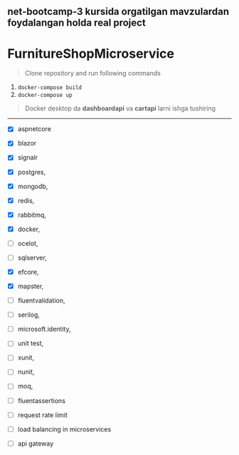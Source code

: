 ## net-bootcamp-3 kursida orgatilgan mavzulardan foydalangan holda real project

# FurnitureShopMicroservice



> Clone repository and run following commands
1. ```docker-compose build ```
2. ```docker-compose up ```

> Docker desktop da __dashboardapi__ va __cartapi__ larni ishga tushiring

***


- [x] aspnetcore
- [x] blazor
- [x] signalr
- [x] postgres,
- [x] mongodb,
- [x] redis,
- [x] rabbitmq,
- [x] docker,
- [ ] ocelot,
- [ ] sqlserver,

- [x] efcore,
- [x] mapster,
- [ ] fluentvalidation,
- [ ] serilog,
- [ ] microsoft.identity,

- [ ] unit test,
- [ ] xunit,
- [ ] nunit,
- [ ] moq,
- [ ] fluentassertions 

- [ ] request rate limit
- [ ] load balancing in microservices 
- [ ] api gateway
